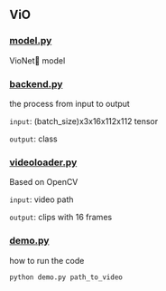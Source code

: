## ViO

### [model.py](model.py)

VioNet model

### [backend.py](backend.py)

the process from input to output

`input`: (batch_size)x3x16x112x112 tensor

`output`: class

### [videoloader.py](videoloader.py)

Based on OpenCV

`input`: video path

`output`: clips with 16 frames

### [demo.py](demo.py)

how to run the code

```
python demo.py path_to_video
```
